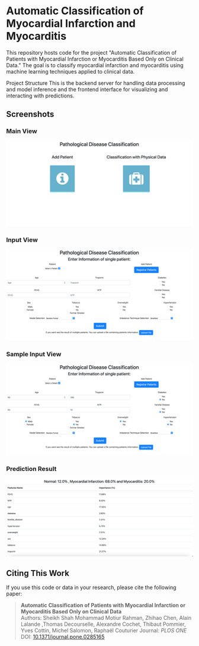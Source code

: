 # Automatic Classification of Myocardial Infarction and Myocarditis
This repository hosts code for the project "Automatic Classification of Patients with Myocardial Infarction or Myocarditis Based Only on Clinical Data." The goal is to classify myocardial infarction and myocarditis using machine learning techniques applied to clinical data.

Project Structure
This is the backend server for handling data processing and model inference and the frontend interface for visualizing and interacting with predictions.


## Screenshots

### Main View
![Main View](output/main.png)

### Input View
![Input View](output/input.png)

### Sample Input View
![Sample Input View](output/sample.png)

### Prediction Result
![Prediction Result](output/results.png)


## Citing This Work

If you use this code or data in your research, please cite the following paper:

> **Automatic Classification of Patients with Myocardial Infarction or Myocarditis Based Only on Clinical Data**  
> Authors: Sheikh Shah Mohammad Motiur Rahman, Zhihao Chen, Alain Lalande ,Thomas Decourselle, Alexandre Cochet, Thibaut Pommier, Yves Cottin, Michel Salomon, Raphaël Couturier
> Journal: *PLOS ONE*  
> DOI: [10.1371/journal.pone.0285165](https://doi.org/10.1371/journal.pone.0285165)

